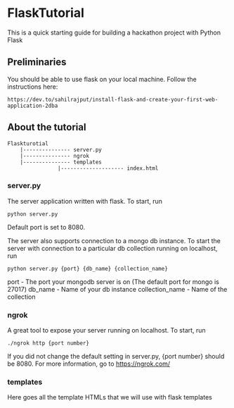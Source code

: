 # FlaskTutorial
This is a quick starting guide for building a hackathon project with Python Flask

## Preliminaries

You should be able to use flask on your local machine. Follow the instructions here:
```
https://dev.to/sahilrajput/install-flask-and-create-your-first-web-application-2dba
```

## About the tutorial
```
Flaskturotial
	|--------------- server.py
	|--------------- ngrok
	|--------------- templates
				|-------------------- index.html
```
### server.py
The server application written with flask. To start, run
```
python server.py
```

Default port is set to 8080.

The server also supports connection to a mongo db instance. To start the server with
connection to a particular db collection running on localhost, run
```
python server.py {port} {db_name} {collection_name}
```
port - The port your mongodb server is on (The default port for mongo is 27017)
db_name - Name of your db instance
collection_name - Name of the collection

### ngrok
A great tool to expose your server running on localhost. To start, run
```
./ngrok http {port number}
```

If you did not change the default setting in server.py, {port number} should be 8080.
For more information, go to https://ngrok.com/

### templates
Here goes all the template HTMLs that we will use with flask templates